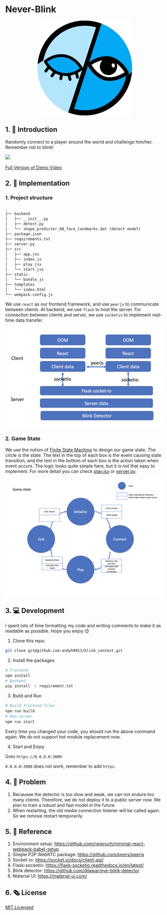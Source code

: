 # Never-Blink

<p align="center">
<img src="assets/logo.png" width="300px">
</p>

## 1. 🎉 Introduction

Randomly connect to a player around the world and challenge him/her. Remember not to blink!

<img src="assets/out.gif"/>

[Full Version of Demo Video](https://www.youtube.com/watch?v=VCP36k5OqDs&t=59s)

## 2. 📜 Implementation

### 1. Project structure

```
.
├── backend
│   ├── __init__.py
│   ├── detect.py
│   └── shape_predictor_68_face_landmarks.dat (detect model)
├── package.json
├── requirements.txt
├── server.py
├── src
│   ├── app.jsx
│   ├── index.js
│   ├── play.jsx
│   └── start.jsx
├── static
│   └── bundle.js
├── templates
│   └── index.html
└── webpack.config.js
```

We use `react` as our frontend framework, and use `peerjs` to communicate between clients. At backend, we use `flask` to host the server. For connection between clients and server, we use `socketio` to implement real-time data transfer.

<img src="assets/structure.png" width="500px">

### 2. Game State

We use the notion of [Finite State Machine](https://zh.wikipedia.org/wiki/%E6%9C%89%E9%99%90%E7%8A%B6%E6%80%81%E6%9C%BA) to design our game state. The circle is the state. The text in the top of each box is the event causing state transition, and the text in the bottom of each box is the action taken when event occurs. The logic looks quite simple here, but it is not that easy to implement. For more detail you can check [play.jsx](./src/play.jsx) or [server.py](./src/server.py).

<img src="assets/gamestate.png" width="500px">

## 3. 💻 Development

I spent lots of time formatting my code and writing comments to make it as readable as possible. Hope you enjoy 😊

1. Clone this repo.

```bash
git clone git@github.com:andyh0913/blink_contest.git
```

2. Install the packages

```bash
# Frontend
npm install
# Backend
pip install -r requirement.txt
```

3. Build and Run

```bash
# Build frontend files
npm run build
# Run server
npm run start
```

Every time you changed your code, you should run the above command again. We do not support hot module replacement now.

4. Start and Enjoy

Goto `https://0.0.0.0:3000`

`0.0.0.0:3000` does not work, remember to add `https`.

## 4. 🚧 Problem

1. Becausee the detector is too slow and weak, we can not endure too many clients. Therefore, we do not deploy it to a public server now. We plan to train a robust and fast model in the future.
2. When restarting, the old media connection listener will be called again. So we remove restart temporarily.

## 5. 📖 Reference

1. Environment setup: https://github.com/rwieruch/minimal-react-webpack-babel-setup
2. Simple P2P WebRTC package: https://github.com/peers/peerjs
3. Socket-io: https://socket.io/docs/client-api/
4. Flask-socketio: https://flask-socketio.readthedocs.io/en/latest/
5. Blink detector: https://github.com/dilawar/eye-blink-detector
6. Material UI: https://material-ui.com/

## 6. 🗞️ License
[MIT Licensed](./License)